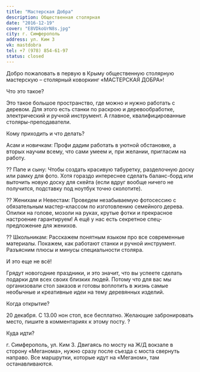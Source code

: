 ```yaml
---
title: "Мастерская Добра"
description: Общественная столярная
date: "2016-12-19"
cover: "E8VDkoUrN8s.jpg"
city: г. Симферополь
address: ул. Ким 3
vk: mastdobra
tel: +7 (978) 854-61-97
status: closed
---
```


Добро пожаловать в первую в Крыму общественную столярную мастерскую – столярный коворкинг «МАСТЕРСКАЯ ДОБРА»!

Что это такое?

Это такое большое пространство, где можно и нужно работать с деревом. Для этого есть станки по раскрою и деревообработке, электрический и ручной инструмент. А главное, квалифицированные столяры-преподаватели.

Кому приходить и что делать?

Асам и новичкам: Профи дадим работать в уютной обстановке, а вторых научим всему, что сами умеем и, при желании, пригласим на работу.

?? Папе и сыну: Чтобы создать красивую табуретку, разделочную доску или рамку для фото. Хотя гораздо интереснее сделать баланс-борд или выточить новую доску для скейта (если вдруг вообще ничего не получится, подставку под ноутбук точно сколотите).

?? Женихам и Невестам: Проведем незабываемую фотосессию с обязательным мастер-классом по изготовлению семейного дерева. Опилки на голове, мозоли на руках, крутые фотки и прекрасное настроение гарантируем! А ещё у нас есть секретное спец-предложение для женихов.

?? Школьникам: Расскажем понятным языком про все современные материалы. Покажем, как работают станки и ручной инструмент. Разъясним плюсы и минусы специальности столяра.

И это еще не всё!

Грядут новогодние праздники, и это значит, что вы успеете сделать подарки для всех своих близких людей. Потому что для вас мы организовали стол заказов и готовы воплотить в жизнь самые необычные и креативные идеи на тему деревянных изделий.

Когда открытие?

20 декабря. С 13.00 нон стоп, все бесплатно. Желающие забронировать место, пишите в комментариях к этому посту. ?

Куда идти?

г. Симферополь, ул. Ким 3. Двигаясь по мосту на Ж/Д вокзале в сторону «Меганома», нужно сразу после съезда с моста свернуть направо. Все маршрутки, которые идут на «Меганом», там останавливаются.
